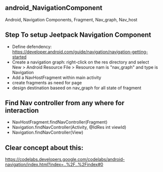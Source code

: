 ## android_NavigationComponent
Android, Navigation Components, Fragment, Nav_graph, Nav_host

## Step To setup Jeetpack Navigation Component
 - Define defendency: https://developer.android.com/guide/navigation/navigation-getting-started
 - Create a navigation graph: right-click on the res directory and select New > Android Resource File > Resource nam is "nav_graph" and type is Navigation
 - Add a NavHostFragment within main activity
 - create fragments as need for page
 - design destination baseed on nav_graph for all state of fragment

## Find Nav controller from any where for interaction 

  - NavHostFragment.findNavController(Fragment)
  - Navigation.findNavController(Activity, @IdRes int viewId)
  - Navigation.findNavController(View)



## Clear concept about this:
https://codelabs.developers.google.com/codelabs/android-navigation/index.html?index=..%2F..%2Findex#0
